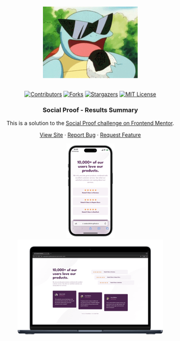 <br />
<div align="center">
    <img src="./assets/images/200w.gif" alt="Logo">
  </a>
  <br />
  <br />

[![Contributors][contributors-shield]][contributors-url]
[![Forks][forks-shield]][forks-url]
[![Stargazers][stars-shield]][stars-url]
[![MIT License][license-shield]][license-url]

<h3 align="center">Social Proof - Results Summary</h3>

This is a solution to the [Social Proof challenge on Frontend Mentor](https://www.frontendmentor.io/challenges/social-proof-section-6e0qTv_bA).

  <p align="center">   
    <a href="https://sedaryildirim.github.io/social-proof-section-main/">View Site</a>
    ·
    <a href="https://github.com/sedaryildirim/social-proof-section-main/issues">Report Bug</a>
    ·
    <a href="https://github.com/sedaryildirim/social-proof-section-main/issues">Request Feature</a>
  </p>
</div>

<div align="center">

![Mobile](./assets/images/mobile.png)
![Desktop](./assets/images/desktop.png)
</div>

<!-- MARKDOWN LINKS & IMAGES -->
<!-- https://www.markdownguide.org/basic-syntax/#reference-style-links -->
[contributors-shield]: https://img.shields.io/github/contributors/sedaryildirim/social-proof-section-main.svg?style=for-the-badge
[contributors-url]: https://github.com/sedaryildirim/social-proof-section-main/graphs/contributors
[forks-shield]: https://img.shields.io/github/forks/sedaryildirim/social-proof-section-main.svg?style=for-the-badge
[forks-url]: https://github.com/sedaryildirim/social-proof-section-main/network/members
[stars-shield]: https://img.shields.io/github/stars/sedaryildirim/social-proof-section-main.svg?style=for-the-badge
[stars-url]: https://github.com/sedaryildirim/social-proof-section-main/stargazers
[license-shield]: https://img.shields.io/github/license/sedaryildirim/social-proof-section-main.svg?style=for-the-badge
[license-url]: https://github.com/sedaryildirim/social-proof-section-main/blob/main/LICENSE.txt
[product-screenshot]: imgs/screenshot.png
